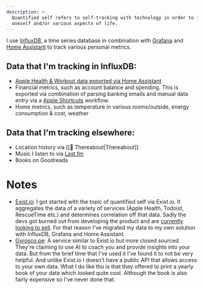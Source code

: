 ```yaml
---
description: >-
  Quantified self refers to self-tracking with technology in order to improve
  oneself and/or various aspects of life.
---
```

I use [InfluxDB](https://www.influxdata.com), a time series database in combination with [Grafana](http://grafana.com) and [Home Assistant](http://home-assistant.io) to track various personal metrics.

## Data that I'm tracking in InfluxDB:

* [Apple Health & Workout data exported via Home Assistant](https://sixtymeters.com/automations/exporting-apple-health-data-to-home-assistant/)
* Financial metrics, such as account balance and spending. This is exported via combination of parsing banking emails and manual data entry via a [Apple Shortcuts](https://apps.apple.com/us/app/shortcuts/id915249334) workflow.
* Home metrics, such as temperature in various rooms/outside, energy consumption & cost, weather

## Data that I'm tracking elsewhere:

* Location history via [[📍 Thereabout|Thereabout]]
* Music I listen to via [Last.fm](https://www.last.fm)
* Books on Goodreads

# Notes

* [Exist.io](https://exist.io): I got started with the topic of quantified self via Exist.io. It aggregates the data of a variety of services (Apple Health, Todoist, RescueTime etc.) and determines correlation off that data. Sadly the devs got burned out from developing the product and are [currently looking to sell](https://forum.exist.io/t/would-you-like-to-own-exist/873). For that reason I've migrated my data to my own solution with InfluxDB, Grafana and Home Assistant.
* [Gyrosco.pe](https://gyrosco.pe): A service similar to Exist.io but more closed sourced. They're claiming to use AI to coach you and provide insights into your data. But from the brief time that I've used it I've found it to not be very helpful. And unlike Exist.io I doesn't have a public API that allows access to your own data. What I do like tho is that they offered to print a yearly book of your data which looked quite cool. Although the book is also fairly expensive so I've never done that.
